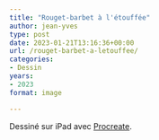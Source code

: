 ```yaml
---
title: "Rouget-barbet à l'étouffée"
author: jean-yves
type: post
date: 2023-01-21T13:16:36+00:00
url: /rouget-barbet-a-letouffee/
categories:
- Dessin
years:
- 2023
format: image

---
```

Dessiné sur iPad avec [Procreate](https://procreate.com/).